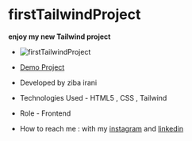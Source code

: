 # firstTailwindProject

**enjoy my new Tailwind project**

- ![firstTailwindProject](https://github.com/ziba-irani/firstTailwindProject/assets/125620113/88221fd9-8396-4b56-8f15-b4bba35b8821)

- [Demo Project](https://ziba-irani.github.io/firstTailwindProject/)

- Developed by ziba irani

- Technologies Used - HTML5 , CSS , Tailwind

- Role - Frontend

- How to reach me : with my [instagram](https://instagram.com/zibairani_dev/) and [linkedin](https://www.linkedin.com/in/ziba-irani-developr/)
